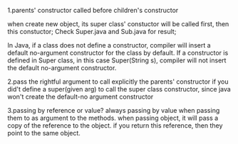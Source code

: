 1.parents' constructor called before children's constructor

when create new object, its super class' constuctor will be called first,
then this constuctor;
Check Super.java and Sub.java for result;

In Java, if a class does not define a constructor, compiler will insert a default no-argument constructor for the class by default. If a constructor is defined in Super class, in this case Super(String s), compiler will not insert the default no-argument constructor.

2.pass the rightful argument to call explicitly the parents' constructor
if you did't define a super(given arg) to call the super class constructor, since java won't create the default-no argument constructor


3.passing by reference or value?
always passing by value when passing them to as argument to the methods.
when passing object, it will pass a copy of the reference to the object.
if you return this reference, then they point to the same object.
